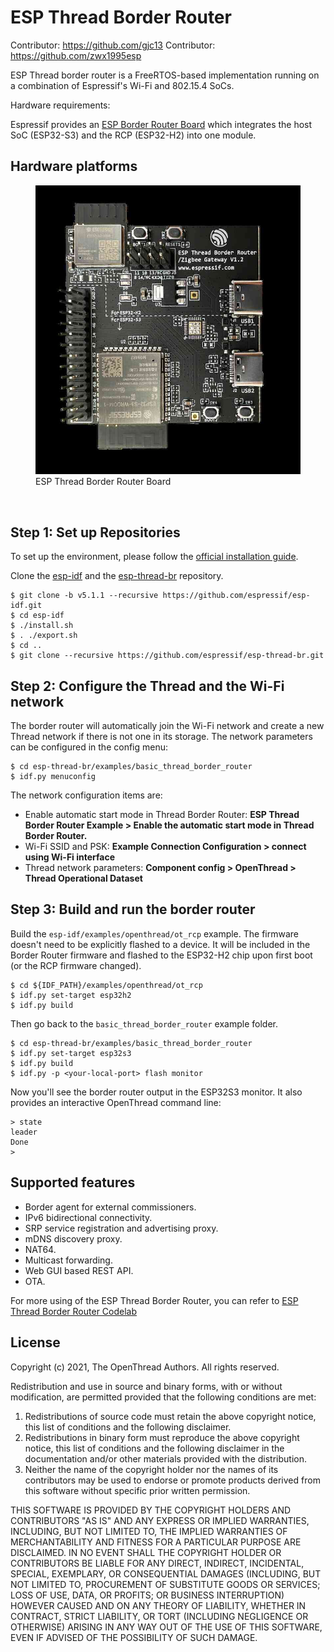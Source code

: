 # ESP Thread Border Router

Contributor: https://github.com/gjc13
Contributor: https://github.com/zwx1995esp

ESP Thread border router is a FreeRTOS-based implementation running on a combination of Espressif's Wi-Fi and 802.15.4 SoCs.

Hardware requirements:

Espressif provides an [ESP Border Router Board](https://www.espressif.com/en/news/Thread_Border_Router_Certification) which integrates the host SoC (ESP32-S3) and the RCP (ESP32-H2) into one module.

## Hardware platforms

<figure>
<a href="../../guides/images/otbr-esp-br-board.jpg"><img src="../../guides/images/otbr-esp-br-board.jpg" width="600" border="0" alt="ESP Thread Border Router Board" /></a><figcaption>ESP Thread Border Router Board</figcaption>
</figure>
<br/>

## Step 1: Set up Repositories

To set up the environment, please follow the [official installation guide](https://docs.espressif.com/projects/esp-idf/en/stable/esp32s3/get-started/index.html#installation-step-by-step).

Clone the [esp-idf](https://github.com/espressif/esp-idf) and the [esp-thread-br](https://github.com/espressif/esp-thread-br) repository.

```
$ git clone -b v5.1.1 --recursive https://github.com/espressif/esp-idf.git
$ cd esp-idf
$ ./install.sh
$ . ./export.sh
$ cd ..
$ git clone --recursive https://github.com/espressif/esp-thread-br.git
```

## Step 2: Configure the Thread and the Wi-Fi network

The border router will automatically join the Wi-Fi network and create a new Thread network if there is not one in its storage.
The network parameters can be configured in the config menu:

```
$ cd esp-thread-br/examples/basic_thread_border_router
$ idf.py menuconfig
```

The network configuration items are:

* Enable automatic start mode in Thread Border Router: **ESP Thread Border Router Example > Enable the automatic start mode in Thread Border Router.**
* Wi-Fi SSID and PSK: **Example Connection Configuration > connect using Wi-Fi interface**
* Thread network parameters: **Component config > OpenThread > Thread Operational Dataset**


## Step 3: Build and run the border router

Build the `esp-idf/examples/openthread/ot_rcp` example. The firmware doesn't need to be explicitly flashed to a device. It will be included in the Border Router firmware and flashed to the ESP32-H2 chip upon first boot (or the RCP firmware changed).
```
$ cd ${IDF_PATH}/examples/openthread/ot_rcp
$ idf.py set-target esp32h2
$ idf.py build
```

Then go back to the `basic_thread_border_router` example folder.
```
$ cd esp-thread-br/examples/basic_thread_border_router
$ idf.py set-target esp32s3
$ idf.py build
$ idf.py -p <your-local-port> flash monitor
```

Now you'll see the border router output in the ESP32S3 monitor. It also provides an interactive OpenThread command line:

```
> state
leader
Done
>
```

## Supported features

* Border agent for external commissioners.
* IPv6 bidirectional connectivity.
* SRP service registration and advertising proxy.
* mDNS discovery proxy.
* NAT64.
* Multicast forwarding.
* Web GUI based REST API.
* OTA.

For more using of the ESP Thread Border Router, you can refer to [ESP Thread Border Router Codelab](https://docs.espressif.com/projects/esp-thread-br/en/latest/codelab/index.html)

## License

Copyright (c) 2021, The OpenThread Authors.
All rights reserved.

Redistribution and use in source and binary forms, with or without
modification, are permitted provided that the following conditions are met:
1. Redistributions of source code must retain the above copyright
   notice, this list of conditions and the following disclaimer.
2. Redistributions in binary form must reproduce the above copyright
   notice, this list of conditions and the following disclaimer in the
   documentation and/or other materials provided with the distribution.
3. Neither the name of the copyright holder nor the
   names of its contributors may be used to endorse or promote products
   derived from this software without specific prior written permission.

THIS SOFTWARE IS PROVIDED BY THE COPYRIGHT HOLDERS AND CONTRIBUTORS "AS IS"
AND ANY EXPRESS OR IMPLIED WARRANTIES, INCLUDING, BUT NOT LIMITED TO, THE
IMPLIED WARRANTIES OF MERCHANTABILITY AND FITNESS FOR A PARTICULAR PURPOSE
ARE DISCLAIMED. IN NO EVENT SHALL THE COPYRIGHT HOLDER OR CONTRIBUTORS BE
LIABLE FOR ANY DIRECT, INDIRECT, INCIDENTAL, SPECIAL, EXEMPLARY, OR
CONSEQUENTIAL DAMAGES (INCLUDING, BUT NOT LIMITED TO, PROCUREMENT OF
SUBSTITUTE GOODS OR SERVICES; LOSS OF USE, DATA, OR PROFITS; OR BUSINESS
INTERRUPTION) HOWEVER CAUSED AND ON ANY THEORY OF LIABILITY, WHETHER IN
CONTRACT, STRICT LIABILITY, OR TORT (INCLUDING NEGLIGENCE OR OTHERWISE)
ARISING IN ANY WAY OUT OF THE USE OF THIS SOFTWARE, EVEN IF ADVISED OF THE
POSSIBILITY OF SUCH DAMAGE.
